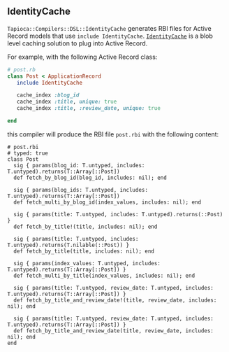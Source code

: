 ## IdentityCache

`Tapioca::Compilers::DSL::IdentityCache` generates RBI files for Active Record models
 that use `include IdentityCache`.
[`IdentityCache`](https://github.com/Shopify/identity_cache) is a blob level caching solution
to plug into Active Record.

For example, with the following Active Record class:

~~~rb
# post.rb
class Post < ApplicationRecord
   include IdentityCache

   cache_index :blog_id
   cache_index :title, unique: true
   cache_index :title, :review_date, unique: true

end
~~~

this compiler will produce the RBI file `post.rbi` with the following content:

~~~rbi
# post.rbi
# typed: true
class Post
  sig { params(blog_id: T.untyped, includes: T.untyped).returns(T::Array[::Post])
  def fetch_by_blog_id(blog_id, includes: nil); end

  sig { params(blog_ids: T.untyped, includes: T.untyped).returns(T::Array[::Post])
  def fetch_multi_by_blog_id(index_values, includes: nil); end

  sig { params(title: T.untyped, includes: T.untyped).returns(::Post) }
  def fetch_by_title!(title, includes: nil); end

  sig { params(title: T.untyped, includes: T.untyped).returns(T.nilable(::Post)) }
  def fetch_by_title(title, includes: nil); end

  sig { params(index_values: T.untyped, includes: T.untyped).returns(T::Array[::Post]) }
  def fetch_multi_by_title(index_values, includes: nil); end

  sig { params(title: T.untyped, review_date: T.untyped, includes: T.untyped).returns(T::Array[::Post]) }
  def fetch_by_title_and_review_date!(title, review_date, includes: nil); end

  sig { params(title: T.untyped, review_date: T.untyped, includes: T.untyped).returns(T::Array[::Post]) }
  def fetch_by_title_and_review_date(title, review_date, includes: nil); end
end
~~~

